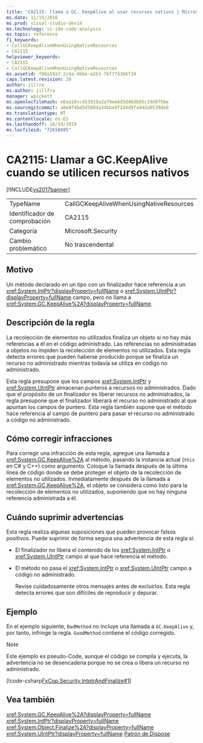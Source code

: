 ```yaml
---
title: 'CA2115: llama a GC. KeepAlive al usar recursos nativos | Microsoft Docs'
ms.date: 11/15/2016
ms.prod: visual-studio-dev14
ms.technology: vs-ide-code-analysis
ms.topic: reference
f1_keywords:
- CallGCKeepAliveWhenUsingNativeResources
- CA2115
helpviewer_keywords:
- CA2115
- CallGCKeepAliveWhenUsingNativeResources
ms.assetid: f00a59a7-2c6a-4bbe-a1b3-7bf77d366f34
caps.latest.revision: 20
author: jillre
ms.author: jillfra
manager: wpickett
ms.openlocfilehash: e0aa10cc453919a2a79ee6d3d46db95c19d8756e
ms.sourcegitcommit: a8e8f4bd5d508da34bbe9f2d4d9fa94da0539de0
ms.translationtype: MT
ms.contentlocale: es-ES
ms.lasthandoff: 10/19/2019
ms.locfileid: "72658695"
---
```

# <a name="ca2115-call-gckeepalive-when-using-native-resources"></a>CA2115: Llamar a GC.KeepAlive cuando se utilicen recursos nativos
[!INCLUDE[vs2017banner](../includes/vs2017banner.md)]

|||
|-|-|
|TypeName|CallGCKeepAliveWhenUsingNativeResources|
|Identificador de comprobación|CA2115|
|Categoría|Microsoft.Security|
|Cambio problemático|No trascendental|

## <a name="cause"></a>Motivo
 Un método declarado en un tipo con un finalizador hace referencia a un <xref:System.IntPtr?displayProperty=fullName> o <xref:System.UIntPtr?displayProperty=fullName> campo, pero no llama a <xref:System.GC.KeepAlive%2A?displayProperty=fullName>.

## <a name="rule-description"></a>Descripción de la regla
 La recolección de elementos no utilizados finaliza un objeto si no hay más referencias a él en el código administrado. Las referencias no administradas a objetos no impiden la recolección de elementos no utilizados. Esta regla detecta errores que pueden haberse producido porque se finaliza un recurso no administrado mientras todavía se utiliza en código no administrado.

 Esta regla presupone que los campos <xref:System.IntPtr> y <xref:System.UIntPtr> almacenan punteros a recursos no administrados. Dado que el propósito de un finalizador es liberar recursos no administrados, la regla presupone que el finalizador liberará el recurso no administrado al que apuntan los campos de puntero. Esta regla también supone que el método hace referencia al campo de puntero para pasar el recurso no administrado a código no administrado.

## <a name="how-to-fix-violations"></a>Cómo corregir infracciones
 Para corregir una infracción de esta regla, agregue una llamada a <xref:System.GC.KeepAlive%2A> al método, pasando la instancia actual (`this` en C# y C++) como argumento. Coloque la llamada después de la última línea de código donde se debe proteger el objeto de la recolección de elementos no utilizados. Inmediatamente después de la llamada a <xref:System.GC.KeepAlive%2A>, el objeto se considera como listo para la recolección de elementos no utilizados, suponiendo que no hay ninguna referencia administrada a él.

## <a name="when-to-suppress-warnings"></a>Cuándo suprimir advertencias
 Esta regla realiza algunas suposiciones que pueden provocar falsos positivos. Puede suprimir de forma segura una advertencia de esta regla si:

- El finalizador no libera el contenido de los <xref:System.IntPtr> o <xref:System.UIntPtr> campo al que hace referencia el método.

- El método no pasa el <xref:System.IntPtr> o <xref:System.UIntPtr> campo a código no administrado.

  Revise cuidadosamente otros mensajes antes de excluirlos. Esta regla detecta errores que son difíciles de reproducir y depurar.

## <a name="example"></a>Ejemplo
 En el ejemplo siguiente, `BadMethod` no incluye una llamada a `GC.KeepAlive` y, por tanto, infringe la regla. `GoodMethod` contiene el código corregido.

> [!NOTE]
> Este ejemplo es pseudo-Code, aunque el código se compila y ejecuta, la advertencia no se desencadena porque no se crea o libera un recurso no administrado.

 [!code-csharp[FxCop.Security.IntptrAndFinalize#1](../snippets/csharp/VS_Snippets_CodeAnalysis/FxCop.Security.IntptrAndFinalize/cs/FxCop.Security.IntptrAndFinalize.cs#1)]

## <a name="see-also"></a>Vea también
 <xref:System.GC.KeepAlive%2A?displayProperty=fullName> <xref:System.IntPtr?displayProperty=fullName>
 <xref:System.Object.Finalize%2A?displayProperty=fullName>
 <xref:System.UIntPtr?displayProperty=fullName>
 [Patrón de Dispose](https://msdn.microsoft.com/library/31a6c13b-d6a2-492b-9a9f-e5238c983bcb)
